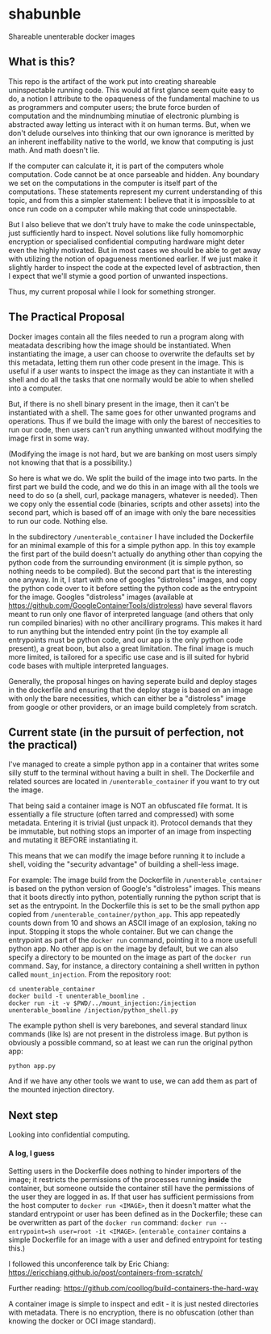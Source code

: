 # shabunble
Shareable unenterable docker images

## What is this?
This repo is the artifact of the work put into creating shareable uninspectable running code. This would at first glance seem quite easy to do, a notion I attribute to the opaqueness of the fundamental machine to us as programmers and computer users; the brute force burden of computation and the mindnumbing minutiae of electronic plumbing is abstracted away letting us interact with it on human terms. But, when we don't delude ourselves into thinking that our own ignorance is meritted by an inherent ineffability native to the world, we know that computing is just math. And math doesn't lie.

If the computer can calculate it, it is part of the computers whole computation. Code cannot be at once parseable and hidden. Any boundary we set on the computations in the computer is itself part of the computations. These statements represent my current understanding of this topic, and from this a simpler statement: I believe that it is impossible to at once run code on a computer while making that code uninspectable.

But I also believe that we don't truly have to make the code uninspectable, just sufficiently hard to inspect. Novel solutions like fully homomorphic encryption or specialised confidential computing hardware might deter even the highly motivated. But in most cases we should be able to get away with utilizing the notion of opagueness mentioned earlier. If we just make it slightly harder to inspect the code at the expected level of asbtraction, then I expect that we'll stymie a good portion of unwanted inspections.

Thus, my current proposal while I look for something stronger.

## The Practical Proposal
Docker images contain all the files needed to run a program along with meatadata describing how the image should be instantiated. When instantiating the image, a user can choose to overwrite the defaults set by this metadata, letting them run other code present in the image. This is useful if a user wants to inspect the image as they can instantiate it with a shell and do all the tasks that one normally would be able to when shelled into a computer.

But, if there is no shell binary present in the image, then it can't be instantiated with a shell. The same goes for other unwanted programs and operations. Thus if we build the image with only the barest of neccesities to run our code, then users can't run anything unwanted without modifying the image first in some way.

(Modifying the image is not hard, but we are banking on most users simply not knowing that that is a possibility.)

So here is what we do. We split the build of the image into two parts. In the first part we build the code, and we do this in an image with all the tools we need to do so (a shell, curl, package managers, whatever is needed). Then we copy only the essential code (binaries, scripts and other assets) into the second part, which is based off of an image with only the bare necessities to run our code. Nothing else.

In the subdirectory `/unenterable_container` I have included the Dockerfile for an minimal example of this for a simple python app. In this toy example the first part of the build doesn't actually do anything other than copying the python code from the surrounding environment (it is simple python, so nothing needs to be compiled). But the second part that is the interesting one anyway. In it, I start with one of googles "distroless" images, and copy the python code over to it before setting the python code as the entrypoint for the image. Googles "distroless" images (available at https://github.com/GoogleContainerTools/distroless) have several flavors meant to run only one flavor of interpreted language (and others that only run compiled binaries) with no other ancillirary programs. This makes it hard to run anything but the intended entry point (in the toy example all entrypoints must be python code, and our app is the only python code present), a great boon, but also a great limitation. The final image is much more limited, is tailored for a specific use case and is ill suited for hybrid code bases with multiple interpreted languages.

Generally, the proposal hinges on having seperate build and deploy stages in the dockerfile and ensuring that the deploy stage is based on an image with only the bare necessities, which can either be a "distroless" image from google or other providers, or an image build completely from scratch.

## Current state (in the pursuit of perfection, not the practical)
I've managed to create a simple python app in a container that writes some silly stuff to the terminal without having a built in shell.
The Dockerfile and related sources are located in `/unenterable_container` if you want to try out the image.

That being said a container image is NOT an obfuscated file format. It is essentially a file structure (often tarred and compressed) with some metadata. Entering it is trivial (just unpack it). Protocol demands that they be immutable, but nothing stops an importer of an image from inspecting and mutating it BEFORE instantiating it.

This means that we can modify the image before running it to include a shell, voiding the "security advantage" of building a shell-less image.

For example:
The image build from the Dockerfile in `/unenterable_container` is based on the python version of Google's "distroless" images. This means that it boots directly into python, potentially running the python script that is set as the entrypoint. In the Dockerfile this is set to be the small python app copied from `/unenterable_container/python_app`. This app repeatedly counts down from 10 and shows an ASCII image of an explosion, taking no input. Stopping it stops the whole container. But we can change the entrypoint as part of the `docker run` command, pointing it to a more usefull python app. No other app is on the image by default, but we can also specify a directory to be mounted on the image as part of the `docker run` command. Say, for instance, a directory containing a shell written in python called `mount_injection`.
From the repository root:
```
cd unenterable_container
docker build -t unenterable_boomline .
docker run -it -v $PWD/../mount_injection:/injection unenterable_boomline /injection/python_shell.py
```
The example python shell is very barebones, and several standard linux commands (like ls) are not present in the distroless image. But python is obviously a possible command, so at least we can run the original python app:
```
python app.py
```
And if we have any other tools we want to use, we can add them as part of the mounted injection directory.

## Next step
Looking into confidential computing.


#### A log, I guess
Setting users in the Dockerfile does nothing to hinder importers of the image; it restricts the permissions of the processes running **inside** the container, but someone outside the container still have the permissions of the user they are logged in as. If that user has sufficient permissions from the host computer to `docker run <IMAGE>`, then it doesn't matter what the standard entrypoint or user has been defined as in the Dockerfile; these can be overwritten as part of the `docker run` command: `docker run --entrypoint=sh user=root -it <IMAGE>`. (`enterable_container` contains a simple Dockerfile for an image with a user and defined entrypoint for testing this.)

I followed this unconference talk by Eric Chiang: https://ericchiang.github.io/post/containers-from-scratch/

Further reading: https://github.com/coollog/build-containers-the-hard-way

A container image is simple to inspect and edit - it is just nested directories with metadata. There is no encryption, there is no obfuscation (other than knowing the docker or OCI image standard).